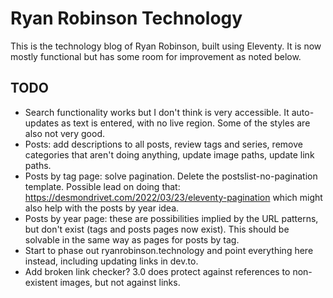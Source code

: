 # Ryan Robinson Technology

This is the technology blog of Ryan Robinson, built using Eleventy. It is now mostly functional but has some room for improvement as noted below.

## TODO

- Search functionality works but I don't think is very accessible. It auto-updates as text is entered, with no live region. Some of the styles are also not very good.
- Posts: add descriptions to all posts, review tags and series, remove categories that aren't doing anything, update image paths, update link paths.
- Posts by tag page: solve pagination. Delete the postslist-no-pagination template. Possible lead on doing that: https://desmondrivet.com/2022/03/23/eleventy-pagination which might also help with the posts by year idea.
- Posts by year page: these are possibilities implied by the URL patterns, but don't exist (tags and posts pages now exist). This should be solvable in the same way as pages for posts by tag.
- Start to phase out ryanrobinson.technology and point everything here instead, including updating links in dev.to.
- Add broken link checker? 3.0 does protect against references to non-existent images, but not against links.
